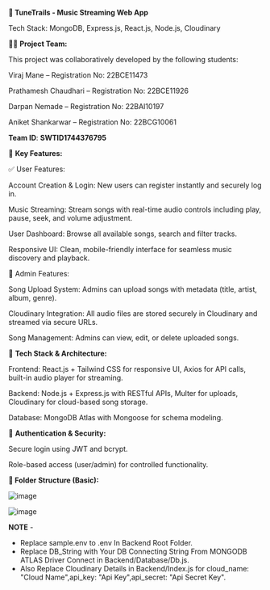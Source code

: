 **🎵 TuneTrails - Music Streaming Web App**

Tech Stack: MongoDB, Express.js, React.js, Node.js, Cloudinary

👨‍💻 **Project Team:**

This project was collaboratively developed by the following students:

Viraj Mane – Registration No: 22BCE11473

Prathamesh Chaudhari – Registration No: 22BCE11926

Darpan Nemade – Registration No: 22BAI10197

Aniket Shankarwar – Registration No: 22BCG10061

**Team ID**: **SWTID1744376795**

🚀 **Key Features:**

✅ User Features:

Account Creation & Login: New users can register instantly and securely log in.

Music Streaming: Stream songs with real-time audio controls including play, pause, seek, and volume adjustment.

User Dashboard: Browse all available songs, search and filter tracks.

Responsive UI: Clean, mobile-friendly interface for seamless music discovery and playback.

🔧 Admin Features:

Song Upload System: Admins can upload songs with metadata (title, artist, album, genre).

Cloudinary Integration: All audio files are stored securely in Cloudinary and streamed via secure URLs.

Song Management: Admins can view, edit, or delete uploaded songs.



🧰 **Tech Stack & Architecture:**

Frontend: React.js + Tailwind CSS for responsive UI, Axios for API calls, built-in audio player for streaming.

Backend: Node.js + Express.js with RESTful APIs, Multer for uploads, Cloudinary for cloud-based song storage.

Database: MongoDB Atlas with Mongoose for schema modeling.

🔐 **Authentication & Security:**

Secure login using JWT and bcrypt.

 Role-based access (user/admin) for controlled functionality.

**📁 Folder Structure (Basic):**


![image](https://github.com/user-attachments/assets/8d99c947-8a72-4b5e-894a-14d1206e48bb)


![image](https://github.com/user-attachments/assets/4f18cf26-c2de-4391-ac11-8e196b9de135)




**NOTE** - 
+ Replace sample.env to .env In Backend Root Folder.
+ Replace DB_String with Your DB Connecting String From MONGODB ATLAS Driver Connect in Backend/Database/Db.js.
+ Also Replace Cloudinary Details in Backend/Index.js for cloud_name: "Cloud Name",api_key: "Api Key",api_secret: "Api Secret Key".

